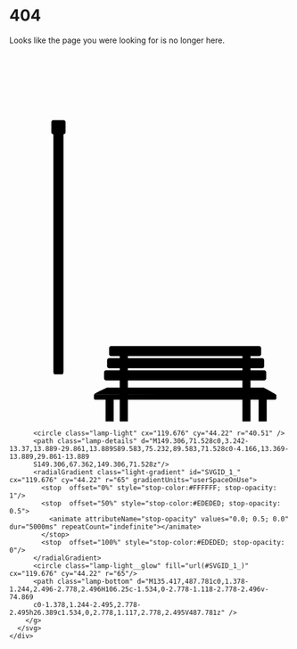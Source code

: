 <div class="background">
	<div class="ground"></div>
</div>
<div class="container">
	<div class="left-section">
		<div class="inner-content">
			<h1 class="heading">404</h1>
			<p class="subheading">Looks like the page you were looking for is no longer here.</p>
		</div>
	</div>
	<div class="right-section">
		<svg class="svgimg" xmlns="http://www.w3.org/2000/svg" viewBox="51.5 -15.288 385 505.565">
        <g class="bench-legs">
          <path d="M202.778,391.666h11.111v98.611h-11.111V391.666z M370.833,390.277h11.111v100h-11.111V390.277z M183.333,456.944h11.111
          v33.333h-11.111V456.944z M393.056,456.944h11.111v33.333h-11.111V456.944z" />
        </g>
        <g class="top-bench">
          <path d="M396.527,397.917c0,1.534-1.243,2.777-2.777,2.777H190.972c-1.534,0-2.778-1.243-2.778-2.777v-8.333
          c0-1.535,1.244-2.778,2.778-2.778H393.75c1.534,0,2.777,1.243,2.777,2.778V397.917z M400.694,414.583
          c0,1.534-1.243,2.778-2.777,2.778H188.194c-1.534,0-2.778-1.244-2.778-2.778v-8.333c0-1.534,1.244-2.777,2.778-2.777h209.723
          c1.534,0,2.777,1.243,2.777,2.777V414.583z M403.473,431.25c0,1.534-1.244,2.777-2.778,2.777H184.028
          c-1.534,0-2.778-1.243-2.778-2.777v-8.333c0-1.534,1.244-2.778,2.778-2.778h216.667c1.534,0,2.778,1.244,2.778,2.778V431.25z"
          />
        </g>
        <g class="bottom-bench">
          <path d="M417.361,459.027c0,0.769-1.244,1.39-2.778,1.39H170.139c-1.533,0-2.777-0.621-2.777-1.39v-4.86
          c0-0.769,1.244-0.694,2.777-0.694h244.444c1.534,0,2.778-0.074,2.778,0.694V459.027z" />
          <path d="M185.417,443.75H400c0,0,18.143,9.721,17.361,10.417l-250-0.696C167.303,451.65,185.417,443.75,185.417,443.75z" />
        </g>
        <g id="lamp">
          <path class="lamp-details" d="M125.694,421.997c0,1.257-0.73,3.697-1.633,3.697H113.44c-0.903,0-1.633-2.44-1.633-3.697V84.917
          c0-1.257,0.73-2.278,1.633-2.278h10.621c0.903,0,1.633,1.02,1.633,2.278V421.997z"
          />
          <path class="lamp-accent" d="M128.472,93.75c0,1.534-1.244,2.778-2.778,2.778h-13.889c-1.534,0-2.778-1.244-2.778-2.778V79.861
          c0-1.534,1.244-2.778,2.778-2.778h13.889c1.534,0,2.778,1.244,2.778,2.778V93.75z" />
          
          <circle class="lamp-light" cx="119.676" cy="44.22" r="40.51" />
          <path class="lamp-details" d="M149.306,71.528c0,3.242-13.37,13.889-29.861,13.889S89.583,75.232,89.583,71.528c0-4.166,13.369-13.889,29.861-13.889
          S149.306,67.362,149.306,71.528z"/>
          <radialGradient class="light-gradient" id="SVGID_1_" cx="119.676" cy="44.22" r="65" gradientUnits="userSpaceOnUse">
            <stop  offset="0%" style="stop-color:#FFFFFF; stop-opacity: 1"/>
            <stop  offset="50%" style="stop-color:#EDEDED; stop-opacity: 0.5">
              <animate attributeName="stop-opacity" values="0.0; 0.5; 0.0" dur="5000ms" repeatCount="indefinite"></animate>
            </stop>
            <stop  offset="100%" style="stop-color:#EDEDED; stop-opacity: 0"/>
          </radialGradient>
          <circle class="lamp-light__glow" fill="url(#SVGID_1_)" cx="119.676" cy="44.22" r="65"/>
          <path class="lamp-bottom" d="M135.417,487.781c0,1.378-1.244,2.496-2.778,2.496H106.25c-1.534,0-2.778-1.118-2.778-2.496v-74.869
          c0-1.378,1.244-2.495,2.778-2.495h26.389c1.534,0,2.778,1.117,2.778,2.495V487.781z" />
        </g>
      </svg>
	</div>
</div>
<style>
@import url('https://fonts.googleapis.com/css?family=Fira+Sans')
/*Variables*/
$background_color: #353b48
$font: "Fira Sans", sans-serif
$white: #f5f6fa
$black: #0C0E10
$gray: #202425
$blue: #446182
//Mixins
=smallscreens
    @media (max-width: 770px)
        @content
//Extends
%Ycenter
    position: absolute
    top: 50%
    transform: translateY(-50%)
//Main Layout Styles
*
    box-sizing: border-box

html, body
    margin: 0
    padding: 0
body
    font-family: $font
    color: $white
.background
    position: absolute
    top: 0
    left: 0
    width: 100%
    height: 100%
    background: linear-gradient($black, $blue)
    .ground
        position: absolute
        bottom: 0
        width: 100%
        height: 25vh
        background: $black
        +smallscreens
            height: 0vh

.container
    position: relative
    margin: 0 auto
    width: 85%
    height: 100vh
    padding-bottom: 25vh
    display: flex
    flex-direction: row
    justify-content: space-around
    +smallscreens
        flex-direction: column
        padding-bottom: 0vh
.left-section, .right-section
    position: relative
//Left Section Styles
.left-section
    width: 40%
    +smallscreens
        width: 100%
        height: 40%
        position: absolute
        top: 0
    .inner-content
        @extend %Ycenter
        +smallscreens
            position: relative
            padding: 1rem 0
.heading
    text-align: center
    font-size: 9em
    line-height: 1.3em
    margin: 2rem 0 0.5rem 0
    padding: 0
    text-shadow: 0 0 1rem #fefefe
    +smallscreens
        font-size: 7em
        line-height: 1.15
        margin: 0
.subheading
    text-align: center 
    max-width: 480px
    font-size: 1.5em
    line-height: 1.15em
    padding: 0 1rem 
    margin: 0 auto
    +smallscreens
        font-size: 1.3em
        line-height: 1.15
        max-width: 100%
//Right Section Styles
.right-section
    width: 50%
    +smallscreens
        width: 100%
        height: 60%
        position: absolute
        bottom: 0
.svgimg
    position: absolute
    bottom: 0
    padding-top: 10vh
    padding-left: 1vh
    max-width: 100%
    max-height: 100%
    +smallscreens
        padding: 0
    .bench-legs
        fill: $black
    .top-bench, .bottom-bench
        stroke: $black 
        stroke-width: 1px
        fill: #5B3E2B
    .bottom-bench path:nth-child(1)
        fill: darken(#5B3E2B,7%)
    .lamp-details
        fill: $gray
    .lamp-accent
        fill: lighten($gray, 5%)
    .lamp-bottom
        fill: linear-gradient($gray, $black)
    .lamp-light
        fill: #EFEFEF
@keyframes glow
    0%
        text-shadow: 0 0 1rem #fefefe
    50% 
        text-shadow: 0 0 1.85rem #ededed
    100%
        text-shadow: 0 0 1rem #fefefe
</style>
